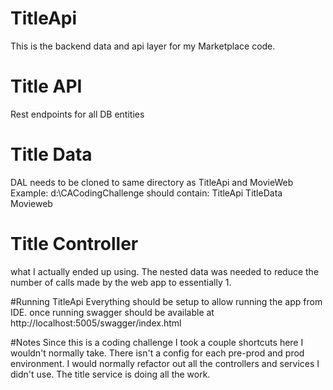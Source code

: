 # TitleApi
This is the backend data and api layer for my Marketplace code.
# Title API
Rest endpoints for all DB entities
# Title Data
DAL needs to be cloned to same directory as TitleApi and MovieWeb
Example: d:\CACodingChallenge should contain:
TitleApi
TitleData
Movieweb

# Title Controller
what I actually ended up using. The nested data was needed to reduce the number of calls made by the web app to essentially 1.

#Running TitleApi
Everything should be setup to allow running the app from IDE. 
once running swagger should be available at http://localhost:5005/swagger/index.html

#Notes
Since this is a coding challenge I took a couple shortcuts here I wouldn't normally take. 
    There isn't a config for each pre-prod and prod environment.
    I would normally refactor out all the controllers and services I didn't use.
    The title service is doing all the work.
